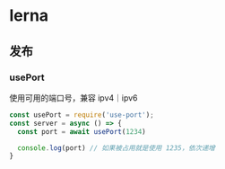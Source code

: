 # lerna

## 发布
### usePort

使用可用的端口号，兼容 ipv4｜ipv6

```js
const usePort = require('use-port');
const server = async () => {
  const port = await usePort(1234)

  console.log(port) // 如果被占用就是使用 1235，依次递增
}
```
